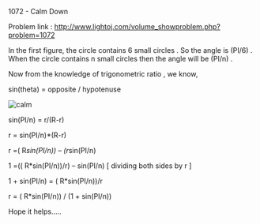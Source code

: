 1072 - Calm Down

Problem link : http://www.lightoj.com/volume_showproblem.php?problem=1072

In the first figure, the circle contains 6 small circles . So the angle is (PI/6) . 
When the circle contains n small circles then the angle will be (PI/n) .

Now from the knowledge of trigonometric ratio , we know,

sin(theta) = opposite / hypotenuse

![calm](https://user-images.githubusercontent.com/35444388/42184769-7525e928-7e68-11e8-8371-ed8016430b3d.PNG)

sin(PI/n) = r/(R-r)

r = sin(PI/n)*(R-r)

r =( R*sin(PI/n)) – (r*sin(PI/n)

1 =(( R*sin(PI/n))/r) – sin(PI/n) [ dividing both sides by r ]

1 + sin(PI/n) = ( R*sin(PI/n))/r

r = ( R*sin(PI/n)) / (1 + sin(PI/n))

Hope it helps.....
